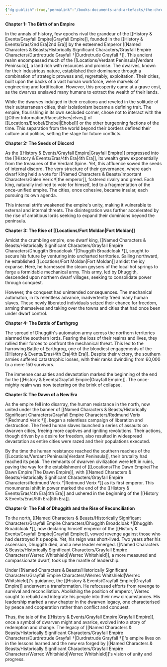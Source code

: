 ```yaml
---
{"dg-publish":true,"permalink":"/books-documents-and-artefacts/the-chronicles-of-the-grayfall-empire-a-dwarven-legacy/","updated":"2025-08-11T11:53:31.267+01:00"}
---
```



**Chapter 1: The Birth of an Empire**

In the annals of history, few epochs rival the grandeur of the [[History & Events/Grayfall Empire\|Grayfall Empire]], founded in the [[History & Events/Eras/2nd Era\|2nd Era]] by the esteemed Emperor [[Named Characters & Beasts/Historically Significant  Characters/Grayfall Empire Characters/Durdretrude Grayfall †\|Durdretrude Grayfall †]]. This ancient realm encompassed much of the [[Locations/Verdant Peninsula\|Verdant Peninsula]], a land rich with resources and promise. The dwarves, known for their industrious nature, established their dominance through a combination of strategic prowess and, regrettably, exploitation. Their cities, built upon the backs of a vast human workforce, were marvels of engineering and fortification. However, this prosperity came at a grave cost, as the dwarves enslaved many humans to extract the wealth of their lands.

While the dwarves indulged in their creations and reveled in the solitude of their subterranean cities, their isolationism became a defining trait. The empire, flourishing in its own secluded corner, chose not to interact with the [[Other Information/Races/Elves\|elves]] of [[Locations/Ehobel/Ehobel\|Ehobel]] or the other burgeoning factions of the time. This separation from the world beyond their borders defined their culture and politics, setting the stage for future conflicts.

**Chapter 2: The Seeds of Discord**

As the [[History & Events/Grayfall Empire\|Grayfall Empire]] progressed into the [[History & Events/Eras/4th Era\|4th Era]], its wealth grew exponentially from the treasures of the Verdant Spine. Yet, this affluence sowed the seeds of internal discord. The very structure of their governance, where each dwarf king held a vote for [[Named Characters & Beasts/Important Characters/Galen Verix ‡\|the emperor]], fostered rivalry and greed. Each king, naturally inclined to vote for himself, led to a fragmentation of the once-unified empire. The cities, once cohesive, became insular, each pursuing its own agenda.

This internal strife weakened the empire's unity, making it vulnerable to external and internal threats. The disintegration was further accelerated by the rise of ambitious lords seeking to expand their dominions beyond the peninsula.

**Chapter 3: The Rise of [[Locations/Fort Moldan\|Fort Moldan]]**

Amidst the crumbling empire, one dwarf king, [[Named Characters & Beasts/Historically Significant  Characters/Grayfall Empire Characters/Dhuggith Broadcloak †\|Dhuggith Broadcloak †]], sought to secure his future by venturing into uncharted territories. Sailing northward, he established [[Locations/Fort Moldan\|Fort Moldan]] amidst the icy expanse. Here, he harnessed the steam geysers of the local hot springs to forge a formidable mechanical army. This army, led by Dhuggith, descended upon northern dwarf villages, seeking to consolidate power through conquest.

However, the conquest had unintended consequences. The mechanical automaton, in its relentless advance, inadvertently freed many human slaves. These newly liberated individuals seized their chance for freedom, arming themselves and taking over the towns and cities that had once been under dwarf control.

**Chapter 4: The Battle of Earthgrog**

The spread of Dhuggith's automaton army across the northern territories alarmed the southern lords. Fearing the loss of their realms and lives, they rallied their forces to confront the mechanical threat. This led to the harrowing Battle of Earthgrog, one of the bloodiest engagements of the [[History & Events/Eras/4th Era\|4th Era]]. Despite their victory, the southern armies suffered catastrophic losses, with their ranks dwindling from 60,000 to a mere 150 survivors.

The immense casualties and devastation marked the beginning of the end for the [[History & Events/Grayfall Empire\|Grayfall Empire]]. The once-mighty realm was now teetering on the brink of collapse.

**Chapter 5: The Dawn of a New Era**

As the empire fell into disarray, the human resistance in the north, now united under the banner of [[Named Characters & Beasts/Historically Significant  Characters/Grayfall Empire Characters/Redmund Verix †\|Redmund Verix †]], began a relentless campaign of liberation and destruction. The freed human slaves launched a series of assaults on dwarven cities, freeing more captives and igniting revolutions. Their actions, though driven by a desire for freedom, also resulted in widespread devastation as entire cities were razed and their populations executed.

By the time the human resistance reached the southern reaches of the [[Locations/Verdant Peninsula\|Verdant Peninsula]], their brutality had reached its peak. The remnants of dwarven civilization were left in ruins, paving the way for the establishment of [[Locations/The Dawn Empire/The Dawn Empire\|The Dawn Empire]], with [[Named Characters & Beasts/Historically Significant  Characters/Grayfall Empire Characters/Redmund Verix †\|Redmund Verix †]] as its first emperor. This monumental shift in power marked the end of the [[History & Events/Eras/4th Era\|4th Era]] and ushered in the beginning of the [[History & Events/Eras/5th Era\|5th Era]].

**Chapter 6: The Fall of Dhuggith and the Rise of Reconciliation**

To the north, [[Named Characters & Beasts/Historically Significant  Characters/Grayfall Empire Characters/Dhuggith Broadcloak †\|Dhuggith Broadcloak †]], now declaring himself emperor of the [[History & Events/Grayfall Empire\|Grayfall Empire]], vowed revenge against those who had destroyed his people. Yet, his reign was short-lived. Two years after his ascension, Dhuggith died, and a new leader emerged. [[Named Characters & Beasts/Historically Significant  Characters/Grayfall Empire Characters/Werrec Whitshield\|Werrec Whitshield]], a more measured and compassionate dwarf, took up the mantle of leadership.

Under [[Named Characters & Beasts/Historically Significant  Characters/Grayfall Empire Characters/Werrec Whitshield\|Werrec Whitshield]]'s guidance, the [[History & Events/Grayfall Empire\|Grayfall Empire]] underwent a transformation. He refocused efforts from revenge to survival and reconciliation. Abolishing the position of emperor, Werrec sought to rebuild and integrate his people into their new circumstances. His leadership marked a new chapter in the dwarven legacy, one characterised by peace and cooperation rather than conflict and conquest.

Thus, the tale of the [[History & Events/Grayfall Empire\|Grayfall Empire]], once a symbol of dwarven might and avarice, evolved into a story of redemption and change. The legacy of [[Named Characters & Beasts/Historically Significant  Characters/Grayfall Empire Characters/Durdretrude Grayfall †\|Durdretrude Grayfall †]]'s empire lives on in the lessons learned and the new era forged by [[Named Characters & Beasts/Historically Significant  Characters/Grayfall Empire Characters/Werrec Whitshield\|Werrec Whitshield]]'s vision of unity and progress.